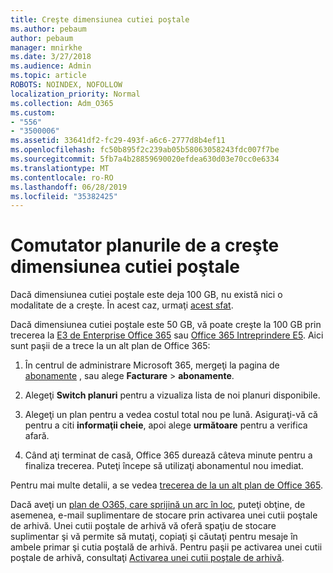 ```yaml
---
title: Creşte dimensiunea cutiei poştale
ms.author: pebaum
author: pebaum
manager: mnirkhe
ms.date: 3/27/2018
ms.audience: Admin
ms.topic: article
ROBOTS: NOINDEX, NOFOLLOW
localization_priority: Normal
ms.collection: Adm_O365
ms.custom:
- "556"
- "3500006"
ms.assetid: 33641df2-fc29-493f-a6c6-2777d8b4ef11
ms.openlocfilehash: fc50b895f2c239ab05b58063058243fdc007f7be
ms.sourcegitcommit: 5fb7a4b28859690020efdea630d03e70cc0e6334
ms.translationtype: MT
ms.contentlocale: ro-RO
ms.lasthandoff: 06/28/2019
ms.locfileid: "35382425"
---
```

# <a name="switch-plans-to-increase-mailbox-size"></a>Comutator planurile de a creşte dimensiunea cutiei poştale

Dacă dimensiunea cutiei poştale este deja 100 GB, nu există nici o modalitate de a creşte. În acest caz, urmaţi [acest sfat](https://support.office.com/client/e57572ff-0ba7-4782-ba5d-cdac3142ea71).
  
Dacă dimensiunea cutiei poştale este 50 GB, vă poate creşte la 100 GB prin trecerea la [E3 de Enterprise Office 365](https://products.office.com/business/office-365-enterprise-e3-business-software) sau [Office 365 Intreprindere E5](https://products.office.com/business/office-365-enterprise-e5-business-software). Aici sunt paşii de a trece la un alt plan de Office 365:
  
1. În centrul de administrare Microsoft 365, mergeţi la pagina de [abonamente](https://go.microsoft.com/fwlink/p/?linkid=842054) , sau alege **Facturare** \> **abonamente**.

2. Alegeţi **Switch planuri** pentru a vizualiza lista de noi planuri disponibile.

3. Alegeţi un plan pentru a vedea costul total nou pe lună. Asiguraţi-vă că pentru a citi **informaţii cheie**, apoi alege **următoare** pentru a verifica afară.

4. Când aţi terminat de casă, Office 365 durează câteva minute pentru a finaliza trecerea. Puteţi începe să utilizaţi abonamentul nou imediat.

Pentru mai multe detalii, a se vedea [trecerea de la un alt plan de Office 365](https://support.office.com/article/73318661-8f33-478b-bcc7-fb8d69dbb22a).
  
Dacă aveţi un [plan de O365, care sprijină un arc în loc](https://docs.microsoft.com/office365/servicedescriptions/exchange-online-archiving-service-description/exchange-online-archiving-service-description), puteţi obţine, de asemenea, e-mail suplimentare de stocare prin activarea unei cutii poştale de arhivă.  Unei cutii poştale de arhivă vă oferă spaţiu de stocare suplimentar şi vă permite să mutaţi, copiaţi şi căutaţi pentru mesaje în ambele primar şi cutia poştală de arhivă. Pentru paşii pe activarea unei cutii poştale de arhivă, consultaţi [Activarea unei cutii poştale de arhivă](https://docs.microsoft.com/office365/securitycompliance/enable-archive-mailboxes).

